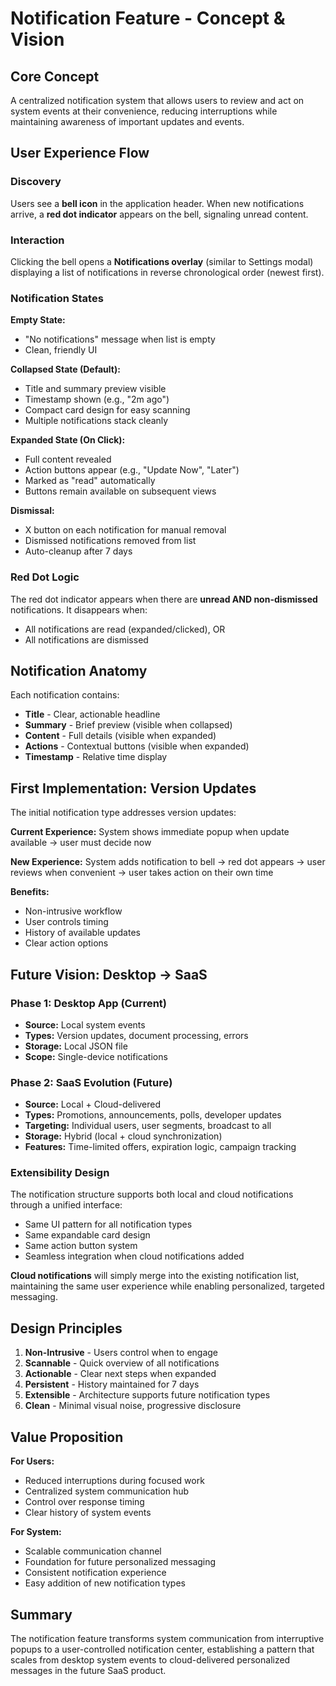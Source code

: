 # Notification Feature - Concept & Vision

## Core Concept

A centralized notification system that allows users to review and act on system events at their convenience, reducing interruptions while maintaining awareness of important updates and events.

## User Experience Flow

### Discovery
Users see a **bell icon** in the application header. When new notifications arrive, a **red dot indicator** appears on the bell, signaling unread content.

### Interaction
Clicking the bell opens a **Notifications overlay** (similar to Settings modal) displaying a list of notifications in reverse chronological order (newest first).

### Notification States

**Empty State:**
- "No notifications" message when list is empty
- Clean, friendly UI

**Collapsed State (Default):**
- Title and summary preview visible
- Timestamp shown (e.g., "2m ago")
- Compact card design for easy scanning
- Multiple notifications stack cleanly

**Expanded State (On Click):**
- Full content revealed
- Action buttons appear (e.g., "Update Now", "Later")
- Marked as "read" automatically
- Buttons remain available on subsequent views

**Dismissal:**
- X button on each notification for manual removal
- Dismissed notifications removed from list
- Auto-cleanup after 7 days

### Red Dot Logic

The red dot indicator appears when there are **unread AND non-dismissed** notifications. It disappears when:
- All notifications are read (expanded/clicked), OR
- All notifications are dismissed

## Notification Anatomy

Each notification contains:
- **Title** - Clear, actionable headline
- **Summary** - Brief preview (visible when collapsed)
- **Content** - Full details (visible when expanded)
- **Actions** - Contextual buttons (visible when expanded)
- **Timestamp** - Relative time display

## First Implementation: Version Updates

The initial notification type addresses version updates:

**Current Experience:**
System shows immediate popup when update available → user must decide now

**New Experience:**
System adds notification to bell → red dot appears → user reviews when convenient → user takes action on their own time

**Benefits:**
- Non-intrusive workflow
- User controls timing
- History of available updates
- Clear action options

## Future Vision: Desktop → SaaS

### Phase 1: Desktop App (Current)
- **Source:** Local system events
- **Types:** Version updates, document processing, errors
- **Storage:** Local JSON file
- **Scope:** Single-device notifications

### Phase 2: SaaS Evolution (Future)
- **Source:** Local + Cloud-delivered
- **Types:** Promotions, announcements, polls, developer updates
- **Targeting:** Individual users, user segments, broadcast to all
- **Storage:** Hybrid (local + cloud synchronization)
- **Features:** Time-limited offers, expiration logic, campaign tracking

### Extensibility Design

The notification structure supports both local and cloud notifications through a unified interface:
- Same UI pattern for all notification types
- Same expandable card design
- Same action button system
- Seamless integration when cloud notifications added

**Cloud notifications** will simply merge into the existing notification list, maintaining the same user experience while enabling personalized, targeted messaging.

## Design Principles

1. **Non-Intrusive** - Users control when to engage
2. **Scannable** - Quick overview of all notifications
3. **Actionable** - Clear next steps when expanded
4. **Persistent** - History maintained for 7 days
5. **Extensible** - Architecture supports future notification types
6. **Clean** - Minimal visual noise, progressive disclosure

## Value Proposition

**For Users:**
- Reduced interruptions during focused work
- Centralized system communication hub
- Control over response timing
- Clear history of system events

**For System:**
- Scalable communication channel
- Foundation for future personalized messaging
- Consistent notification experience
- Easy addition of new notification types

## Summary

The notification feature transforms system communication from interruptive popups to a user-controlled notification center, establishing a pattern that scales from desktop system events to cloud-delivered personalized messages in the future SaaS product.
